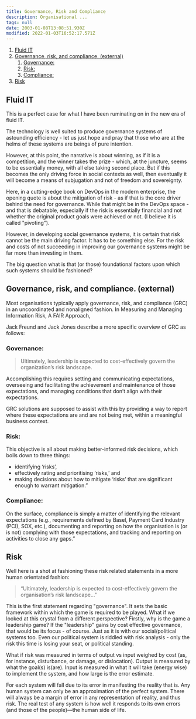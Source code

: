 ```yaml
---
title: Governance, Risk and Compliance
description: Organisational ...
tags: null
date: 2003-01-08T13:08:51.930Z
modified: 2022-01-03T16:52:17.571Z
---
```


1. [Fluid IT](#fluid-it)
2. [Governance, risk, and compliance. (external)](#governance-risk-and-compliance-external)
   1. [Governance:](#governance)
   2. [Risk:](#risk)
   3. [Compliance:](#compliance)
3. [Risk](#risk-1)

## Fluid IT

This is a perfect case for what I have been ruminating on in the new era of fluid IT.

The technology is well suited to produce governance systems of astounding efficiency - let us just hope and pray that those who are at the helms of these systems are beings of pure intention.

However, at this point, the narrative is about winning, as if it is a competition, and the winner takes the prize - which, at the juncture, seems to be essentially money, with all else taking second place. But if this becomes the only driving force in social contexts as well, then eventually it will become a means of subjugation and not of freedom and sovereignty.

Here, in a cutting-edge book on DevOps in the modern enterprise, the opening quote is about the mitigation of risk - as if that is the core driver behind the need for governance. While that might be in the DevOps space - and that is debatable, especially if the risk is essentially financial and not whether the original product goals were achieved or not. (I believe it is called "pivoting").

However, in developing social governance systems, it is certain that risk cannot be the main driving factor. It has to be something else. For the risk and costs of not succeeding in improving our governance systems might be far more than investing in them.

The big question what is that (or those) foundational factors upon which such systems should be fashioned?

## Governance, risk, and compliance. (external)

Most organisations typically apply governance, risk, and compliance (GRC) in an uncoordinated and nonaligned fashion. In Measuring and Managing Information Risk, A FAIR Approach,

Jack Freund and Jack Jones describe a more specific overview of GRC as follows:

### Governance:

> Ultimately, leadership is expected to cost-effectively govern the organization’s risk landscape.

Accomplishing this requires setting and communicating expectations, overseeing and facilitating the achievement and maintenance of those expectations, and managing conditions that don’t align with their expectations.

GRC solutions are supposed to assist with this by providing a way to report where these expectations are and are not being met, within a meaningful business context.

### Risk:

This objective is all about making better-informed risk decisions, which boils down to three things:

- identifying ‘risks’,
- effectively rating and prioritising ‘risks,’ and
- making decisions about how to mitigate ‘risks’ that are significant enough to warrant mitigation.”

### Compliance:

On the surface, compliance is simply a matter of identifying the relevant expectations (e.g., requirements defined by Basel, Payment Card Industry (PCI), SOX, etc.), documenting and reporting on how the organisation is (or is not) complying with those expectations, and tracking and reporting on activities to close any gaps.”

## Risk

Well here is a shot at fashioning these risk related statements in a more human orientated fashion:

> “Ultimately, leadership is expected to cost-effectively govern the organisation’s risk landscape..."

This is the first statement regarding "governance". It sets the basic framework within which the game is required to be played. What if we looked at this crystal from a different perspective? Firstly, why is the game a leadership game? If the "leadership" gains by cost effective governance, that would be its focus - of course. Just as it is with our social/political systems too. Even our political system is riddled with risk analysis - only the risk this time is losing your seat, or political standing.

What if risk was measured in terms of output vs input weighed by cost (as, for instance, disturbance, or damage, or dislocation). Output is measured by what the goal(s) is(are). Input is measured in what it will take (energy wise) to implement the system, and how large is the error estimate.

For each system will fall due to its error in manifesting the reality that is. Any human system can only be an approximation of the perfect system. There will always be a margin of error in any representation of reality, and thus risk. The real test of any system is how well it responds to its own errors (and those of the people)&mdash;the human side of life.
